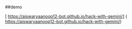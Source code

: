 ##demo

[  https://aiswaryaanoop12-bot.github.io/hack-with-gemini/] ( https://aiswaryaanoop12-bot.github.io/hack-with-gemini/)
